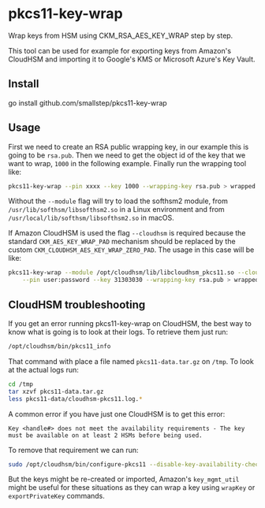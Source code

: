 # pkcs11-key-wrap

Wrap keys from HSM using CKM_RSA_AES_KEY_WRAP step by step.

This tool can be used for example for exporting keys from Amazon's CloudHSM and
importing it to Google's KMS or Microsoft Azure's Key Vault.

## Install

go install github.com/smallstep/pkcs11-key-wrap

## Usage

First we need to create an RSA public wrapping key, in our example this is going
to be `rsa.pub`. Then we need to get the object id of the key that we want to
wrap, `1000` in the following example. Finally run the wrapping tool like:

```sh
pkcs11-key-wrap --pin xxxx --key 1000 --wrapping-key rsa.pub > wrapped.key
```

Without the `--module` flag will try to load the softhsm2 module, from
`/usr/lib/softhsm/libsofthsm2.so` in a Linux environment and from
`/usr/local/lib/softhsm/libsofthsm2.so` in macOS.

If Amazon CloudHSM is used the flag `--cloudhsm` is required because the
standard `CKM_AES_KEY_WRAP_PAD` mechanism should be replaced by the custom
`CKM_CLOUDHSM_AES_KEY_WRAP_ZERO_PAD`. The usage in this case will be like:

```sh
pkcs11-key-wrap --module /opt/cloudhsm/lib/libcloudhsm_pkcs11.so --cloudhsm \
    --pin user:password --key 31303030 --wrapping-key rsa.pub > wrapped.key
```

## CloudHSM troubleshooting

If you get an error running pkcs11-key-wrap on CloudHSM, the best way to know
what is going is to look at their logs. To retrieve them just run:

```sh
/opt/cloudhsm/bin/pkcs11_info
```

That command with place a file named `pkcs11-data.tar.gz` on `/tmp`. To look at
the actual logs run:

```sh
cd /tmp
tar xzvf pkcs11-data.tar.gz
less pkcs11-data/cloudhsm-pkcs11.log.*
```

A common error if you have just one CloudHSM is to get this error:

```
Key <handle#> does not meet the availability requirements - The key must be available on at least 2 HSMs before being used.
```

To remove that requirement we can run:

```sh
sudo /opt/cloudhsm/bin/configure-pkcs11 --disable-key-availability-check
```

But the keys might be re-created or imported, Amazon's `key_mgmt_util` might be
useful for these situations as they can wrap a key using `wrapKey` or
`exportPrivateKey` commands.
